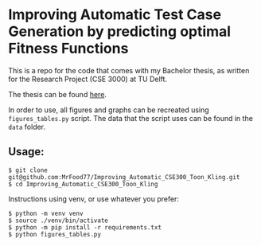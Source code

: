 # Improving Automatic Test Case Generation by predicting optimal Fitness Functions

This is a repo for the code that comes with my Bachelor thesis, 
as written for the Research Project (CSE 3000) at TU Delft.

The thesis can be found [here](http://resolver.tudelft.nl/uuid:33e63337-2f99-4d5e-9e84-ed23ae0824c9).

In order to use, all figures and graphs can be recreated using `figures_tables.py` script. 
The data that the script uses can be found in the `data` folder.

## Usage:
```
$ git clone git@github.com:MrFood77/Improving_Automatic_CSE300_Toon_Kling.git
$ cd Improving_Automatic_CSE300_Toon_Kling
```
Instructions using venv, or use whatever you prefer:
```
$ python -m venv venv
$ source ./venv/bin/activate
$ python -m pip install -r requirements.txt
$ python figures_tables.py
```
